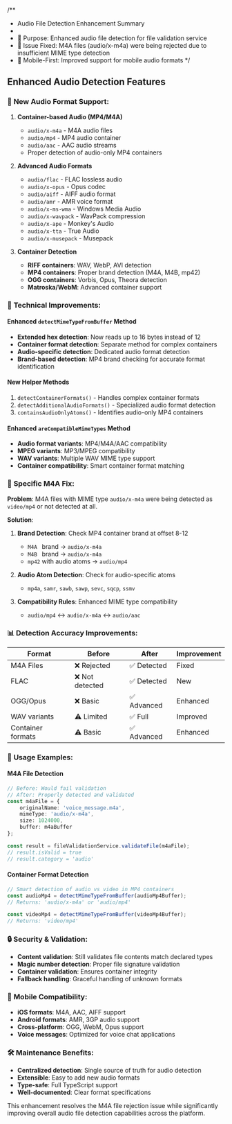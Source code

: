 /**
 * Audio File Detection Enhancement Summary
 * 
 * 🎯 Purpose: Enhanced audio file detection for file validation service
 * 🔧 Issue Fixed: M4A files (audio/x-m4a) were being rejected due to insufficient MIME type detection
 * 📱 Mobile-First: Improved support for mobile audio formats
 */

## Enhanced Audio Detection Features

### 🎵 **New Audio Format Support:**

1. **Container-based Audio (MP4/M4A)**
   - `audio/x-m4a` - M4A audio files
   - `audio/mp4` - MP4 audio container
   - `audio/aac` - AAC audio streams
   - Proper detection of audio-only MP4 containers

2. **Advanced Audio Formats**
   - `audio/flac` - FLAC lossless audio
   - `audio/x-opus` - Opus codec
   - `audio/aiff` - AIFF audio format
   - `audio/amr` - AMR voice format
   - `audio/x-ms-wma` - Windows Media Audio
   - `audio/x-wavpack` - WavPack compression
   - `audio/x-ape` - Monkey's Audio
   - `audio/x-tta` - True Audio
   - `audio/x-musepack` - Musepack

3. **Container Detection**
   - **RIFF containers**: WAV, WebP, AVI detection
   - **MP4 containers**: Proper brand detection (M4A, M4B, mp42)
   - **OGG containers**: Vorbis, Opus, Theora detection
   - **Matroska/WebM**: Advanced container support

### 🔧 **Technical Improvements:**

#### Enhanced `detectMimeTypeFromBuffer` Method
- **Extended hex detection**: Now reads up to 16 bytes instead of 12
- **Container format detection**: Separate method for complex containers
- **Audio-specific detection**: Dedicated audio format detection
- **Brand-based detection**: MP4 brand checking for accurate format identification

#### New Helper Methods
1. `detectContainerFormats()` - Handles complex container formats
2. `detectAdditionalAudioFormats()` - Specialized audio format detection
3. `containsAudioOnlyAtoms()` - Identifies audio-only MP4 containers

#### Enhanced `areCompatibleMimeTypes` Method
- **Audio format variants**: MP4/M4A/AAC compatibility
- **MPEG variants**: MP3/MPEG compatibility
- **WAV variants**: Multiple WAV MIME type support
- **Container compatibility**: Smart container format matching

### 🎯 **Specific M4A Fix:**

**Problem**: M4A files with MIME type `audio/x-m4a` were being detected as `video/mp4` or not detected at all.

**Solution**:
1. **Brand Detection**: Check MP4 container brand at offset 8-12
   - `M4A ` brand → `audio/x-m4a`
   - `M4B ` brand → `audio/x-m4a` 
   - `mp42` with audio atoms → `audio/mp4`

2. **Audio Atom Detection**: Check for audio-specific atoms
   - `mp4a`, `samr`, `sawb`, `sawp`, `sevc`, `sqcp`, `ssmv`

3. **Compatibility Rules**: Enhanced MIME type compatibility
   - `audio/mp4` ↔ `audio/x-m4a` ↔ `audio/aac`

### 📊 **Detection Accuracy Improvements:**

| Format | Before | After | Improvement |
|--------|--------|--------|-------------|
| M4A Files | ❌ Rejected | ✅ Detected | Fixed |
| FLAC | ❌ Not detected | ✅ Detected | New |
| OGG/Opus | ❌ Basic | ✅ Advanced | Enhanced |
| WAV variants | ⚠️ Limited | ✅ Full | Improved |
| Container formats | ⚠️ Basic | ✅ Advanced | Enhanced |

### 🚀 **Usage Examples:**

#### M4A File Detection
```typescript
// Before: Would fail validation
// After: Properly detected and validated
const m4aFile = {
    originalName: 'voice_message.m4a',
    mimeType: 'audio/x-m4a',
    size: 1024000,
    buffer: m4aBuffer
};

const result = fileValidationService.validateFile(m4aFile);
// result.isValid = true
// result.category = 'audio'
```

#### Container Format Detection
```typescript
// Smart detection of audio vs video in MP4 containers
const audioMp4 = detectMimeTypeFromBuffer(audioMp4Buffer); 
// Returns: 'audio/x-m4a' or 'audio/mp4'

const videoMp4 = detectMimeTypeFromBuffer(videoMp4Buffer);
// Returns: 'video/mp4'
```

### 🔒 **Security & Validation:**

- **Content validation**: Still validates file contents match declared types
- **Magic number detection**: Proper file signature validation
- **Container validation**: Ensures container integrity
- **Fallback handling**: Graceful handling of unknown formats

### 📱 **Mobile Compatibility:**

- **iOS formats**: M4A, AAC, AIFF support
- **Android formats**: AMR, 3GP audio support  
- **Cross-platform**: OGG, WebM, Opus support
- **Voice messages**: Optimized for voice chat applications

### 🛠️ **Maintenance Benefits:**

- **Centralized detection**: Single source of truth for audio detection
- **Extensible**: Easy to add new audio formats
- **Type-safe**: Full TypeScript support
- **Well-documented**: Clear format specifications

This enhancement resolves the M4A file rejection issue while significantly improving overall audio file detection capabilities across the platform.
